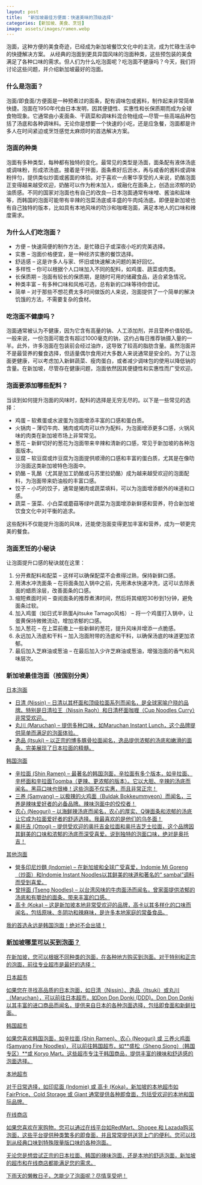 ```yaml
---
layout: post
title:  "新加坡最佳方便面：快速美味的顶级选择"
categories: [新加坡、美食、烹饪]
image: assets/images/ramen.webp
---
```


泡面，这种方便的美食奇迹，已经成为新加坡餐饮文化中的主流，成为忙碌生活中的快捷解决方案。
从经典的泡面到更具异国风味的泡面种类，这些预包装的美食满足了各种口味的需求。但人们为什么吃泡面呢？吃泡面不健康吗？今天，我们将讨论这些问题，并介绍新加坡最好的泡面。

### 什么是泡面？

泡面/即食面/方便面是一种预煮过的面条，配有调味包或酱料，制作起来非常简单快捷。泡面在1950年代由日本发明，因其便捷性、实惠性和长保质期而成为全球食物现象。它通常由小麦面条、干蔬菜和调味料混合物组成—尽管一些高端品种包括了汤底和各种调味料。无论你是想要一个快速的小吃，还是应急餐，泡面都是许多人在时间紧迫或烹饪感觉太麻烦时的首选解决方案。

### 泡面的种类

泡面有多种类型，每种都有独特的变化。最常见的类型是汤面，面条配有液体汤底或调味粉，形成浓汤底。接着是干拌面，面条煮好后沥水，再与咸香的酱料或调味粉拌匀，提供类似炒面或酱面的体验。对于喜欢一点奢华享受的人来说，奶酪泡面正变得越来越受欢迎，奶酪可以作为粉末加入，或融化在面条上，创造出浓郁的奶油质感。不同的国家对泡面也有自己的改良—日本泡面通常有味噌、酱油和盐味等，而韩国的泡面可能带有辛辣的泡菜汤底或丰盛的牛肉炖汤底。即便是新加坡也有自己独特的版本，比如具有本地风味的叻沙和咖喱泡面，满足本地人的口味和辣度需求。

### 为什么人们吃泡面？

+ 方便 – 快速简便的制作方法，是忙碌日子或深夜小吃的完美选择。
+ 实惠 – 泡面价格便宜，是一种经济实惠的餐饮选择。
+ 舒适感 – 这是许多人与家、怀旧或快速解决问题的美好回忆。
+ 多样性 – 你可以根据个人口味加入不同的配料，如鸡蛋、蔬菜或肉类。
+ 长保质期 – 泡面有较长的保质期，是随时可用的储藏食品，适合紧急情况。
+ 种类丰富 – 有多种口味和风格可选，总有新的口味等待你尝试。
+ 简单 – 对于那些不想花费太多时间做饭的人来说，泡面提供了一个简单的解决饥饿的方法，不需要复杂的食材。

### 吃泡面不健康吗？

泡面通常被认为不健康，因为它含有高量的钠、人工添加剂，并且营养价值较低。一般来说，一份泡面可能含有超过1000毫克的钠，这约占每日推荐钠摄入量的一半。此外，许多泡面在包装前会经过油炸，这导致了较高的脂肪含量。虽然泡面并不是最营养的餐食选择，但适量偶尔食用对大多数人来说通常是安全的。为了让泡面更健康，可以考虑加入新鲜蔬菜、瘦肉蛋白，或者减少调味包的使用以降低钠的含量。在新加坡，尽管存在健康问题，泡面依然因其便捷性和实惠性而广受欢迎。

### 泡面要添加哪些配料？

当谈到如何提升泡面的风味时，配料的选择是无穷无尽的。以下是一些常见的选择：

+ 鸡蛋 – 软煮蛋或水波蛋为泡面增添丰富的口感和蛋白质。
+ 火锅肉 – 薄切牛肉、猪肉或鸡肉可以作为配料，为泡面增添更多口感，火锅风味的肉类在新加坡市场上非常常见。
+ 葱花 – 新鲜切好的葱花为泡面带来辛辣和清新的口感，常见于新加坡的各种泡面版本。
+ 豆腐 – 软豆腐或炸豆腐为泡面提供顺滑的口感和丰富的蛋白质，尤其是在像叻沙泡面这类新加坡特色泡面中。
+ 奶酪 – 乳酪（尤其是加工奶酪或马苏里拉奶酪）成为越来越受欢迎的泡面配料，为泡面带来奶油般的丰富口感。
+ 饺子 – 小巧的饺子，通常是猪肉或蔬菜填料，可以为泡面增添额外的味道和口感。
+ 蔬菜 – 菠菜、小白菜或蘑菇等绿叶蔬菜为泡面增添新鲜感和营养，符合新加坡饮食文化中对平衡的追求。

这些配料不仅能提升泡面的风味，还能使泡面变得更加丰富和营养，成为一顿更完美的餐食。

### 泡面烹饪的小秘诀

让泡面提升口感的秘诀就在这里：

1. 分开煮配料和配菜 – 这样可以确保配菜不会煮得过熟，保持新鲜口感。
2. 用沸水冲洗面条 – 在将面条加入锅中之前，先用沸水快速冲洗，这可以去除表面的蜡质涂层，改善面条的口感。
3. 缩短煮面时间 – 查阅面条的推荐煮沸时间，然后将其缩短30秒到1分钟，避免面条过软。
4. 加入鸡蛋（如日式半熟蛋Ajitsuke Tamago风格） – 将一个鸡蛋打入锅中，让蛋黄保持微微流动，增加浓郁的口感。
5. 加入葱花 – 在上菜前撒上一些新鲜的葱花，提升风味并增添一点脆感。
6. 永远加入汤底和干料 – 加入泡面附带的汤底和干料，以确保汤底的味道更加浓郁。
7. 最后加入芝麻油或葱油 – 在最后加入少许芝麻油或葱油，增强泡面的香气和风味层次。

### 新加坡最佳泡面（按国别分类）

<u>日本泡面<u>

+ 日清 (Nissin) – 日清以其杯面和顶级拉面系列而闻名，是全球家喻户晓的品牌。特别是日清拉王（Nissin Raoh）和日清杯面咖喱（Cup Noodles Curry）非常受欢迎。
+ 丸川 (Maruchan) – 提供多种口味，如Maruchan Instant Lunch，这个品牌提供简单而满足的泡面体验。
+ 逸品 (Itsuki) – 以正宗的博多豚骨拉面闻名，逸品提供浓郁的汤底和嫩滑的面条，完美展现了日本拉面的精髓。

<u>韩国泡面<u>

+ 辛拉面 (Shin Ramen) – 最著名的韩国泡面，辛拉面有多个版本，如辛拉面、辛杯面和辛拉面Toomba（更辣、更浓郁的版本）。它以大胆、辛辣的汤底而闻名。黑蒜口味也很棒！这些泡面不仅实惠，而且非常正宗！
+ 三养 (Samyang) – 以极辣的火鸡面（Buldak Bokkeummyeon）而闻名，三养是辣味爱好者的必备品牌。辣味泡面中的佼佼者！
+ 农心 (Neoguri) – 以海鲜辣汤底而闻名，农心的厚实、Q弹面条和浓郁的汤底让它成为拉面爱好者的舒适选择。我最喜欢的是他们的乌冬面！
+ 奥托吉 (Ottogi) – 提供受欢迎的奥托吉金拉面和奥托吉芝士拉面，这个品牌因其鲜美的口味和浓郁的汤底而深受喜爱。说到独特的泡面口味，绝对是奥托吉！

<u>其他泡面<u>

+ 營多印尼炒麵 (Indomie) – 在新加坡和全球广受喜爱，Indomie Mi Goreng（炒面）和Indomie Instant Noodles以其鲜美的味道和著名的“ sambal”调料而受到喜爱。
+ 曾拌面 (Tseng Noodles) – 以台湾风味的牛肉面汤而闻名，曾家面提供浓郁的汤底和有嚼劲的面条，带来丰富的口感。
+ 高卡 (Koka) – 这是新加坡本地非常受欢迎的品牌，高卡以其多样化的口味而闻名，包括原味、冬阴功和辣麻味，是许多本地家庭的常备食品。

我的首选永远是韩国泡面！绝对不会出错！

### 新加坡哪里可以买到泡面？

在新加坡，您可以根据不同种类的泡面，在各种地方购买到泡面。对于特别和正宗的泡面，前往专业[超市](https://fromhktosg.github.io/zh/grocery/)是最好的选择：

<u>日本超市<u>

如果您在寻找高品质的日本泡面，如日清（Nissin）、逸品（Itsuki）或丸川（Maruchan），可以前往日本超市，如Don Don Donki (DDD)。Don Don Donki以其丰富的进口商品而闻名，提供来自日本的各种泡面选择，包括即食面和新鲜拉面。

<u>韩国超市<u>

如果您喜欢韩国泡面，如辛拉面 (Shin Ramen)、农心 (Neoguri) 或 三养火鸡面 (Samyang Fire Noodles)，可以前往韩国超市，如**盛松（Sheng Siong）（韩国专区）**或 Koryo Mart。这些超市专注于韩国商品，提供丰富的辣味和舒适感的泡面选择。

<u>本地超市<u>

对于日常选择，如印尼面 (Indomie) 或 高卡 (Koka)，新加坡的本地超市如FairPrice、Cold Storage 或 Giant 通常提供各种即食面，包括受欢迎的本地和国际品牌。

<u>在线商店<u>

如果您喜欢在家购物，您可以通过在线平台如RedMart、Shopee 和 Lazada购买泡面，这些平台提供种类繁多的即食面，并且常常提供送货上门的便利。您可以找到从经典口味到特殊限量版口味的各种泡面。

无论您是想尝试正宗的日本拉面、韩国的辣味泡面，还是本地的舒适泡面，新加坡的超市和在线商店都能满足您的需求。

下雨天的懒散日子，怎能少了泡面呢？尽情享受吧！
